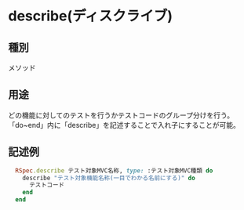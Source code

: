 # describe(ディスクライブ)  
## 種別  
メソッド
## 用途  
どの機能に対してのテストを行うかテストコードのグループ分けを行う。  
「do~end」内に「describe」を記述することで入れ子にすることが可能。 
## 記述例  
```ruby
  RSpec.describe テスト対象MVC名称, type: :テスト対象MVC種類 do
    describe "テスト対象機能名称(一目でわかる名前にする)" do
      テストコード  
    end  
  end
 ```
